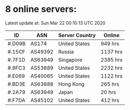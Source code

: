 # 8 online servers:

Latest update at: Sun Mar 22 00:10:13 UTC 2020

| ID | ASN | Server Country | Online |
| -- | --- | -------------- | ------ |
| #.D09B | AS174 | United States | 949 hrs |
| #.15CF | AS49392 | Russia | 1137 hrs |
| #.7F1D | AS63949 | Singapore | 2385 hrs |
| #.9FC3 | AS53889 | United States | 2232 hrs |
| #.E069 | AS40065 | United States | 1122 hrs |
| #.BD3E | AS63888 | Hong Kong | 265 hrs |
| #.2A79 | AS63949 | Japan | 20 hrs |
| #.F7DA | AS45102 | United States | 412 hrs |

